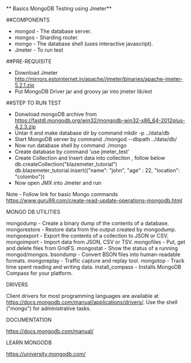 ** Basics MongoDB Testing using Jmeter**


##COMPONENTS

  - mongod - The database server.
  -  mongos - Sharding router.
  - mongo  - The database shell (uses interactive javascript).
  - Jmeter - To run test

##PRE-REQUISITE 
  - Download Jmeter http://mirrors.estointernet.in/apache//jmeter/binaries/apache-jmeter-5.2.1.zip
  - Put MongoDB Driver jar and groovy jar into jmeter lib/ext


  
##STEP TO RUN TEST 
  - Donwload mongoDB archive from https://fastdl.mongodb.org/win32/mongodb-win32-x86_64-2012plus-4.2.3.zip
  - Untar it and make database dir by command   mkdir -p ../data/db
  - Start MongoDB server by command  ./mongod --dbpath ../data/db/
  - Now run database shell by command ./mongo
  - Create database by command 'use jmeter_test'
  - Create Collection and Insert data into colleciton , follow below 
    db.createCollection("blazemeter_tutorial")
    db.blazemeter_tutorial.insert({"name": "john", "age" : 22, "location": "colombo"})
  - Now open JMX into Jmeter and run 
 
Note - Follow link for basic Mongo commands https://www.guru99.com/create-read-update-operations-mongodb.html


MONGO DB UTILITIES

  mongodump         - Create a binary dump of the contents of a database.
  mongorestore       - Restore data from the output created by mongodump.
  mongoexport        - Export the contents of a collection to JSON or CSV.
  mongoimport        - Import data from JSON, CSV or TSV.
  mongofiles            - Put, get and delete files from GridFS.
  mongostat            - Show the status of a running mongod/mongos.
  bsondump            - Convert BSON files into human-readable formats.
  mongoreplay        - Traffic capture and replay tool.
  mongotop            - Track time spent reading and writing data.
  install_compass    - Installs MongoDB Compass for your platform.

DRIVERS

  Client drivers for most programming languages are available at
  https://docs.mongodb.com/manual/applications/drivers/. Use the shell
  ("mongo") for administrative tasks.


DOCUMENTATION

  https://docs.mongodb.com/manual/

LEARN MONGODB

  https://university.mongodb.com/

